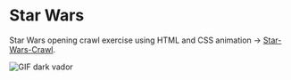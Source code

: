 # Star Wars 

Star Wars opening crawl exercise using HTML and CSS animation -> [Star-Wars-Crawl]().

![GIF dark vador](https://i.pinimg.com/originals/a1/52/30/a1523010bc84f0161851b81c86f9b70e.gif)